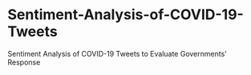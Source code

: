 # Sentiment-Analysis-of-COVID-19-Tweets
Sentiment Analysis of COVID-19 Tweets to Evaluate Governments’ Response
